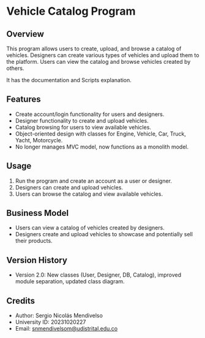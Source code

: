 # Vehicle Catalog Program

## Overview

This program allows users to create, upload, and browse a catalog of vehicles. Designers can create various types of vehicles and upload them to the platform. Users can view the catalog and browse vehicles created by others.

It has the documentation and Scripts explanation.

## Features 

- Create account/login functionality for users and designers.
- Designer functionality to create and upload vehicles.
- Catalog browsing for users to view available vehicles.
- Object-oriented design with classes for Engine, Vehicle, Car, Truck, Yacht, Motorcycle.
- No longer manages MVC model, now functions as a monolith model.

## Usage

1. Run the program and create an account as a user or designer.
2. Designers can create and upload vehicles.
3. Users can browse the catalog and view available vehicles.

## Business Model

- Users can view a catalog of vehicles created by designers.
- Designers create and upload vehicles to showcase and potentially sell their products.

## Version History

- Version 2.0: New classes (User, Designer, DB, Catalog), improved module separation, updated class diagram.

## Credits

- Author: Sergio Nicolás Mendivelso
- University ID: 20231020227
- Email: snmendivelsom@udistrital.edu.co
